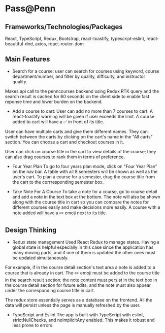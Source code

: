 # Pass@Penn 

## Frameworks/Technologies/Packages
React, TypeScript, Redux, Bootstrap, react-toastify, typescript-eslint, react-beautiful-dnd, axios, react-router-dom

## Main Features
* Search for a course:
user can search for courses using keyword, course department/number, and filter by quality, difficulty, and instructor quality. 

Makes api call to the penncourses backend using Redux RTK query and the search result is cached for 60 seconds on the client side to enable fast reponse time and lower burden on the backend.

* Add a course to cart:
User can add no more than 7 courses to cart. A react-toastify warning will be given if user exceeds the limit. A course added to cart will have a ✅ in front of its title.

User can have multiple carts and give them different names. They can switch between the carts by clicking on the cart's name in the "All carts" section. You can choose a cart and checkout courses in it.

User can click on course title in the cart to view details of the course; they can also drag courses to rank them in terms of preference.

* Four Year Plan
To go to four years plan mode, click on "Four Year Plan" on the nav bar. A table with all 8 semesters will be shown as well as the user's cart. To plan a course for a semester, drag the course title from the cart to the corrresponding semester box.

* Take Note For A Course
To take a note for a course, go to course detail and add a note in the text box at the bottom. The note will also be shown along with the course title in cart so you can compare the notes for different courses easily and make decisions more easily. A course with a note added will have a ✏️ emoji next to its title.

## Design Thinking

* Redux state management
Used React Redux to manage states. Having a global state is helpful especially in this case since the application has many moving parts, and if one of them is updated the other ones must be updated simultaneously. 

For example, if in the course detail section's text area a note is added to a course that is already in cart. The ✏️ emoji must be added to the course title in the search result section; the note content must persist in the text box in the course detail section for future edits; and the note must also appear under the corresponding course title in cart.

The redux store essentially serves as a database on the frontend. All the data will persist unless the page is manually refreshed by the user. 

* TypeScript and Eslint
The app is built with TypeScript with eslint, strictNullChecks, and noImplicitAny enabled. This makes it robust and less prone to errors.

